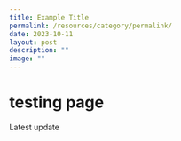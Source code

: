 ```yaml
---
title: Example Title
permalink: /resources/category/permalink/
date: 2023-10-11
layout: post
description: ""
image: ""
---
```

# testing page 

Latest update